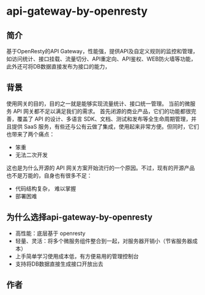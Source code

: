 # api-gateway-by-openresty

## 简介
基于OpenResty的API Gateway，性能强，提供API及自定义规则的监控和管理，如访问统计、接口挂载、流量切分、API重定向、API鉴权、WEB防火墙等功能，此外还可将DB数据直接发布为接口的能力，

## 背景
使用网关的目的，目的之一就是能够实现流量统计、接口统一管理。
当前的微服务 API 网关都不足以满足我们的需求。
首先闭源的商业产品，它们的功能都很完善，覆盖了 API 的设计、多语言 SDK、文档、测试和发布等全生命周期管理，并且提供 SaaS 服务，有些还与公有云做了集成，使用起来非常方便。但同时，它们也带来了两个痛点：
* 笨重
* 无法二次开发

这也是为什么开源的 API 网关方案开始流行的一个原因。不过，现有的开源产品也不是万能的，自身也有很多不足：
* 代码结构复杂， 难以掌握
* 部署困难

## 为什么选择api-gateway-by-openresty
* 高性能：底层基于 openresty 
* 轻量、灵活：将多个微服务组件整合到一起，对服务器开销小（节省服务器成本）
* 上手简单学习使用成本低，有方便易用的管理控制台
* 支持将DB数据直接生成接口开放出去

## 作者


